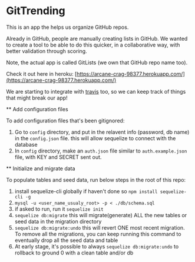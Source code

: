 # GitTrending

This is an app the helps us organize GitHub repos.

Already in GitHub, people are manually creating lists in GitHub.
We wanted to create a tool to be able to do this quicker,
in a collaborative way, with better validation through scoring.

Note, the actual app is called GitLists (we own that GitHub repo name too).

Check it out here in heroku: [https://arcane-crag-98377.herokuapp.com/](https://arcane-crag-98377.herokuapp.com/)

We are starting to integrate with [travis](https://travis-ci.org/)
too, so we can keep track of things that might break our app!

** Add configuration files

To add configuration files that's been gitignored:

1. Go to `config` directory, and put in the relavent info (password, db name) in the `config.json` file. this will allow sequelize to connect with the database
2. In `config` directory, make an `auth.json` file similar to `auth.example.json` file, with KEY and SECRET sent out. 

** Initialize and migrate data

To populate tables and seed data, run below steps in the root of this repo:

1. install sequelize-cli globally if haven't done so `npm install sequelize-cli -g`
2. `mysql -u <user_name_usualy_root> -p < ./db/schema.sql`
3. if asked to run, run it `sequelize init`
4. `sequelize db:migrate` this will migrate(generate) ALL the new tables or seed data in the migration directory
5. `sequelize db:migrate:undo` this will revert ONE most recent migration. To remove all the migrations, you can keep running this command to eventually drop all the seed data and table
6. At early stage, it's possible to always `sequelize db:migrate:undo` to rollback to ground 0 with a clean table and/or db

